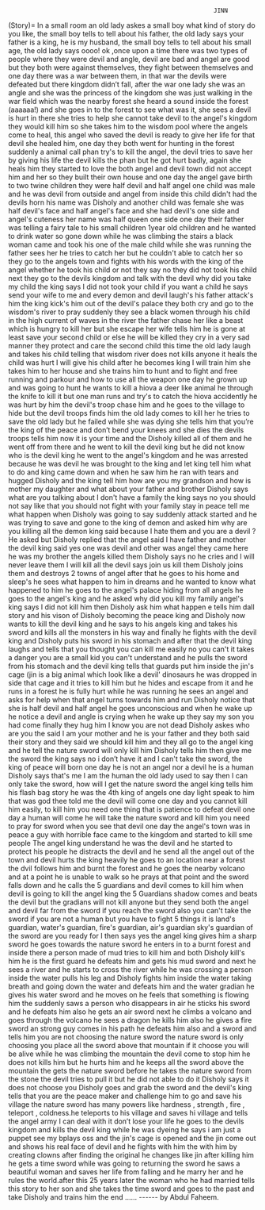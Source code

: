                                                              JINN



(Story)=
In a small room an old lady askes a small boy what kind of story do you like, the small boy tells to tell about his father, the old lady says your father is a king, he is my husband, the small boy tells to tell about his small age, the old lady says oooo! ok  ,once upon a time there was two types of people where they were devil and angle, devil are bad and angel are good but they both were against themselves, they fight between themselves and one day there was a war between them, in that war the devils were defeated but there kingdom didn’t fall,  after the war one lady she was an angle and she was the princess of the kingdom she was just walking in the war field which was the nearby forest she heard a sound inside the forest (aaaaaa!) and she goes in to the forest to see what was it, she sees a devil is hurt in there she tries to help she cannot take devil to the angel's kingdom they would kill him so she takes him to the wisdom pool where the angels come to heal, this angel who saved the devil is ready to give her life for that devil she healed him, one day they both went for hunting in the forest suddenly a animal call phan try's to kill the angel, the devil tries to save her by giving his life the devil kills the phan but he got hurt badly, again she heals him they started to love the both angel and devil town did not accept him and her so they built their own house and one day the angel gave birth to two twine children they were half devil and half angel one child was male and he was devil from outside and angel from inside this child didn't had the devils horn his name was Disholy and another child was female she was half devil's face and half angel's face and she had devil's one side and angel's cuteness her name was half queen one side one day their father was telling a fairy tale to his small children 1year old children and he wanted to drink water so gone down while he was climbing the stairs a black woman came and took his one of the male child while she was running the father sees her he tries to catch her but he couldn't able to catch her so they go to the angels town and fights with his words with the king of the angel whether he took his child or not they say no they did not took his child next they go to the devils kingdom and talk with the devil why did you take my child the king says I did not took your child if you want a child he says send your wife to me and every demon and devil laugh's his father attack's him the king kick's him out of the devil's palace they both cry and go to the wisdom's river  to pray suddenly they see a black women through his child in the high current of waves in the river the father chase her like a beast which is hungry to kill her but she escape her wife tells him he is gone at least save your second child or else he will be killed they cry in a very sad manner they protect and care the second child this time the old lady laugh and takes his child telling that wisdom river does not kills anyone it heals the child was hurt I will give his child after he becomes king I will train him she takes him to her house and she trains him to hunt and to fight and free running and parkour and how to use all the weapon one day he grown up and was going to hunt he wants to kill a hiova a deer like animal he through the knife to kill it but one man runs and try's to catch the hiova accidently he was hurt by him the devil's troop chase him and he goes to the village to hide but the devil troops finds him the old lady comes to kill her he tries to save the old lady but he failed while she was dying she tells him that you’re the king of the peace and don’t bend your knees and she dies the devils troops tells him now it is your time and the Disholy  killed all of them and he went off from there and he went to kill the devil king but he did not know who is the devil king he went to the angel's kingdom and he was arrested because he was devil he was brought to the king and let king tell him what to do and king came down and when he saw him he ran with tears and hugged Disholy  and the king tell him how are you my grandson and how is mother my daughter and what about your father and brother Disholy  says what are you talking about I don't have a family the king says no you should not say like that you should not fight with your family stay in peace tell me what happen when Disholy  was going to say suddenly attack started and he was trying to save and gone to the king of demon and asked him why are you killing all the demon king said  because I hate them and you are a devil ? He asked but Disholy  replied that the angel said I have father and mother the devil king said yes one was devil and other was angel they came here he was my brother the angels killed them Disholy  says no he cries and I will never leave them I will kill all the devil says join us kill them Disholy  joins them and destroys 2 towns of angel after that he goes to his home and sleep's he sees what happen to him in dreams and he wanted to know what happened to him he goes to the angel's palace hiding from all angels he goes to the angel's king and he asked why did you kill my family angel's king  says I did not kill him then Disholy  ask him what happen e tells him dall story and his vison of Disholy  becoming the peace king and Disholy  now wants to kill the devil king and he says to his angels king and takes his sword and kills all the monsters in his way and finally he fights with the devil king and Disholy  puts his sword in his stomach and after that the devil king laughs and tells that you thought you can kill me easily no you can't it takes a danger you are a small kid you can't understand and he pulls the sword from his stomach and the devil king tells that guards put him inside the jin's cage (jin is a big animal which look like a devil' dinosaurs he was dropped in side that cage and it tries to kill him but he hides and escape from it and he runs in a forest he is fully hurt while he was running he sees an angel and  asks for help when that angel turns towards him and run Disholy  notice that she is half devil and half angel he goes unconscious and when he wake up he notice a devil and angle is crying when he wake up they say my son you had come finally they hug him I know you are not dead Disholy  askes who are you the said I am your mother and he is your father and they both said their story and they said we should kill him and they all go to the angel king and he tell the nature sword will only kill him Disholy  tells him then give me the sword the king says no i don’t have it and I can't take the sword, the king of peace will born one day he is not an angel nor a devil he is a human Disholy  says that's me I am the human the old lady used to say then I can only take the sword, how will I get the nature sword the angel king tells him his flash bag story he was the 4th king of angels one day light speak to him that was god thee told me the devil will come one day and you cannot kill him easily, to kill him you need one thing that is patience to defeat devil one day a human will come he will take the nature sword and kill him you need to pray for sword when you see that devil one day the angel's town was in peace a guy with horrible face came to the kingdom and started to kill sme people The angel king understand he was the devil and he started to protect his people he distracts the devil and he send all the angel out of the town and devil hurts the king heavily he goes to an location near a forest the dvil follows him and burnt the forest and he goes the nearby volcano and at a point he is unable to walk so he prays at that point and the sword falls down and he calls the 5 guardians and devil comes to kill him when devil is going to kill the angel king the 5 Guardians shadow comes and beats the devil but the gradians will not kill anyone but they send both the angel and devil far from the sword if you reach the sword also you can't take the sword if you are not a human but you have to fight 5 things it is land's guardian, water's guardian, fire's guardian, air's guardian sky's guardian of the sword are you ready for I then says yes the angel king gives him a sharp sword he goes towards the nature sword  he enters in to a burnt forest and inside there a person made of mud tries to kill him and both Disholy  kill's him he is the first guard he defeats him and gets his mud sword and next he sees a river and he starts to cross the river while he was crossing a person inside the water pulls his leg and Disholy  fights him inside the water taking breath and going down the water and defeats him and the water gradian he gives his water sword and he moves on he feels that something is flowing him the suddenly saws a person who disappears in air he sticks his sword and he defeats him also he gets an air sword next he climbs a volcano and goes through the volcano he sees a dragon he kills him also he gives a fire sword an strong guy comes in his path he defeats him also and a sword and tells him you are not choosing the nature sword the nature sword is only choosing you place all the sword above that mountain if it choose you will be alive while he was climbing the mountain the devil come to stop him he does not kills him but he hurts him and he keeps all the sword above the mountain the gets the nature sword before he takes the nature sword from the stone the devil tries to pull it but he did not able to do it Disholy  says it does not choose you Disholy  goes  and grab the sword and the devil's king tells that you are the peace maker and challenge him to go and save his village the nature sword has many powers like hardness , strength , fire , teleport , coldness.he teleports to his village and saves hi village and tells the angel army I can deal with it don’t lose your life he goes to the devils kingdom and kills the devil king while he was dyeing he says i am just a puppet see my bplays oss and the jin's cage is opened and the jin come out and shows his real face of devil and he fights with him the with him by creating clowns after finding the original he changes like jin after killing him he gets a time sword while was going to returning the sword he saws a beautiful woman and saves her life from falling and he marry her and he rules the world.after this 25 years later the woman who he had married tells this story to her son and she takes the time sword and goes to the past and take Disholy  and trains him the end ...... 
                                                                                                                ------ by Abdul Faheem.
